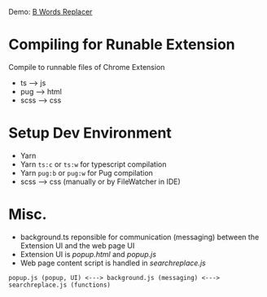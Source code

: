 Demo: [B Words Replacer](https://chrome.google.com/webstore/detail/b-words-replacer/efcnkaeocmkpckkenjinmdgkbjhajoca)

# Compiling for Runable Extension
Compile to runnable files of Chrome Extension
* ts --> js
* pug --> html
* scss --> css

# Setup Dev Environment
* Yarn
* Yarn `ts:c` or `ts:w` for typescript compilation
* Yarn `pug:b` or `pug:w` for Pug compilation
* scss --> css (manually or by FileWatcher in IDE)

# Misc.
* background.ts reponsible for communication (messaging) between the Extension UI and the web page UI
* Extension UI is *popup.html* and *popup.js*
* Web page content script is handled in *searchreplace.js*

`popup.js (popup, UI) <---> background.js (messaging) <---> searchreplace.js (functions)`
